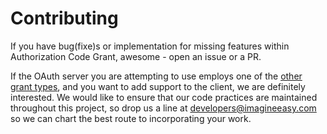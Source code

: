 # Contributing

If you have bug(fixe)s or implementation for missing features within Authorization
Code Grant, awesome - open an issue or a PR.

If the OAuth server you are attempting to use employs one of the
[other grant types](http://tools.ietf.org/html/rfc6749#section-4), and you want
to add support to the client, we are definitely interested. We would like to
ensure that our code practices are maintained throughout this project, so drop
us a line at developers@imagineeasy.com so we can chart the best route to
incorporating your work.
